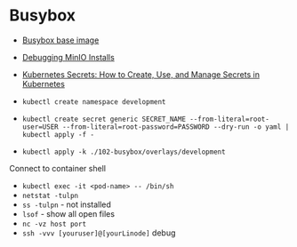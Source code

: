 # Busybox

* [Busybox base image](https://hub.docker.com/_/busybox)
* [Debugging MinIO Installs](https://blog.min.io/debugging-minio-installs/)
* [Kubernetes Secrets: How to Create, Use, and Manage Secrets in Kubernetes](https://medium.com/@subhampradhan966/kubernetes-secrets-how-to-create-use-and-manage-secrets-in-kubernetes-a23663a81d26)

* `kubectl create namespace development`
* `kubectl create secret generic SECRET_NAME --from-literal=root-user=USER --from-literal=root-password=PASSWORD --dry-run -o yaml | kubectl apply -f -`
* `kubectl apply -k ./102-busybox/overlays/development`

Connect to container shell

* `kubectl exec -it <pod-name> -- /bin/sh`
* `netstat -tulpn`
* `ss -tulpn` - not installed
* `lsof` - show all open files
* `nc -vz host port`
* `ssh -vvv [youruser]@[yourLinode]` debug
